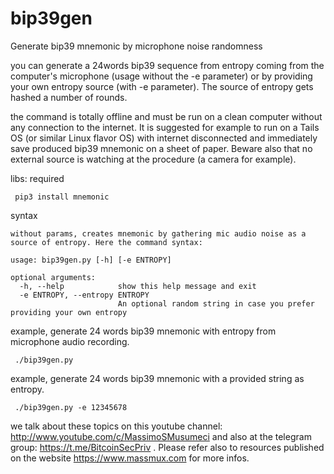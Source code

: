 # bip39gen
Generate bip39 mnemonic by microphone noise randomness 

 you can generate a 24words bip39 sequence from entropy coming from the computer's microphone (usage without the -e parameter) or by providing your own entropy source (with -e parameter). The source of entropy gets hashed a number of rounds.

 the command is totally offline and must be run on a clean computer without any connection to the internet. It is suggested for example to run on a Tails OS (or similar Linux flavor OS) with internet disconnected and immediately save produced bip39 mnemonic on a sheet of paper. Beware also that no external source is watching at the procedure (a camera for example).

 libs: required

```
 pip3 install mnemonic
```


 syntax

```
without params, creates mnemonic by gathering mic audio noise as a source of entropy. Here the command syntax:

usage: bip39gen.py [-h] [-e ENTROPY]

optional arguments:
  -h, --help            show this help message and exit
  -e ENTROPY, --entropy ENTROPY
                        An optional random string in case you prefer providing your own entropy

```

 example, generate 24 words bip39 mnemonic with entropy from microphone audio recording.

```
 ./bip39gen.py
```
 
 example, generate 24 words bip39 mnemonic with a provided string as entropy.

```
 ./bip39gen.py -e 12345678
```
 

 we talk about these topics on this youtube channel: http://www.youtube.com/c/MassimoSMusumeci and also at the telegram group: https://t.me/BitcoinSecPriv . Please refer also to resources published on the website https://www.massmux.com for more infos.


